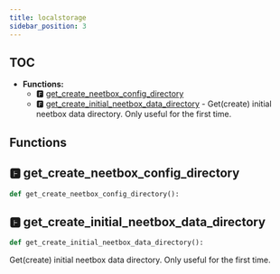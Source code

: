 ```yaml
---
title: localstorage
sidebar_position: 3
---
```


## TOC

- **Functions:**
  - 🅵 [get\_create\_neetbox\_config\_directory](#🅵-get_create_neetbox_config_directory)
  - 🅵 [get\_create\_initial\_neetbox\_data\_directory](#🅵-get_create_initial_neetbox_data_directory) - Get(create) initial neetbox data directory. Only useful for the first time.

## Functions

## 🅵 get\_create\_neetbox\_config\_directory

```python
def get_create_neetbox_config_directory():
```
## 🅵 get\_create\_initial\_neetbox\_data\_directory

```python
def get_create_initial_neetbox_data_directory():
```

Get\(create\) initial neetbox data directory. Only useful for the first time.
